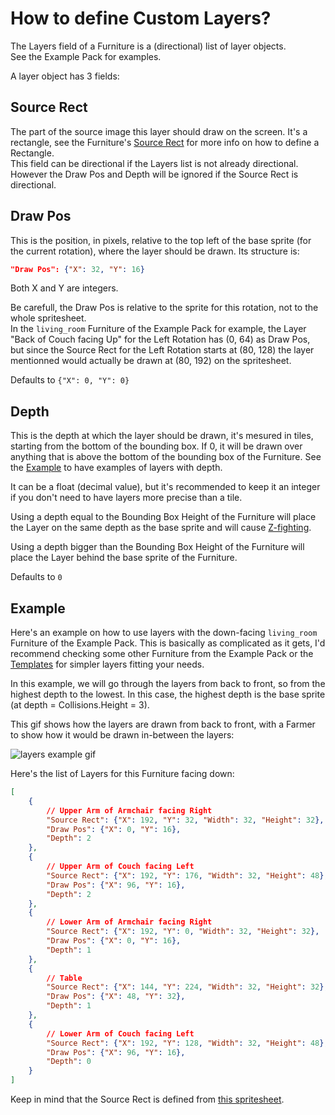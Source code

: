 # How to define Custom Layers?

The Layers field of a Furniture is a (directional) list of layer objects.  
See the Example Pack for examples.

A layer object has 3 fields:

## Source Rect

The part of the source image this layer should draw on the screen. It's a rectangle, see the Furniture's [Source Rect](https://github.com/Leroymilo/FurnitureFramework/blob/main/doc/Furniture.md#source-rect) for more info on how to define a Rectangle.  
This field can be directional if the Layers list is not already directional. However the Draw Pos and Depth will be ignored if the Source Rect is directional.

## Draw Pos

This is the position, in pixels, relative to the top left of the base sprite (for the current rotation), where the layer should be drawn. Its structure is:
```json
"Draw Pos": {"X": 32, "Y": 16}
```
Both X and Y are integers.

Be carefull, the Draw Pos is relative to the sprite for this rotation, not to the whole spritesheet.  
In the `living_room` Furniture of the Example Pack for example, the Layer "Back of Couch facing Up" for the Left Rotation has (0, 64) as Draw Pos, but since the Source Rect for the Left Rotation starts at (80, 128) the layer mentionned would actually be drawn at (80, 192) on the spritesheet.

Defaults to `{"X": 0, "Y": 0}`

## Depth

This is the depth at which the layer should be drawn, it's mesured in tiles, starting from the bottom of the bounding box. If 0, it will be drawn over anything that is above the bottom of the bounding box of the Furniture. See the [Example](#example) to have examples of layers with depth.

It can be a float (decimal value), but it's recommended to keep it an integer if you don't need to have layers more precise than a tile.

Using a depth equal to the Bounding Box Height of the Furniture will place the Layer on the same depth as the base sprite and will cause [Z-fighting](https://en.wikipedia.org/wiki/Z-fighting).

Using a depth bigger than the Bounding Box Height of the Furniture will place the Layer behind the base sprite of the Furniture.

Defaults to `0`

## Example

Here's an example on how to use layers with the down-facing `living_room` Furniture of the Example Pack. This is basically as complicated as it gets, I'd recommend checking some other Furniture from the Example Pack or the [Templates](https://github.com/Leroymilo/FurnitureFramework/blob/main/doc/Templates.md) for simpler layers fitting your needs.

In this example, we will go through the layers from back to front, so from the highest depth to the lowest. In this case, the highest depth is the base sprite (at depth = Collisions.Height = 3).

This gif shows how the layers are drawn from back to front, with a Farmer to show how it would be drawn in-between the layers:

![layers example gif](https://github.com/Leroymilo/FurnitureFramework/blob/main/doc/images/layers_example.gif)

Here's the list of Layers for this Furniture facing down:
```json
[
	{
		// Upper Arm of Armchair facing Right
		"Source Rect": {"X": 192, "Y": 32, "Width": 32, "Height": 32},
		"Draw Pos": {"X": 0, "Y": 16},
		"Depth": 2
	},
	{
		// Upper Arm of Couch facing Left
		"Source Rect": {"X": 192, "Y": 176, "Width": 32, "Height": 48},
		"Draw Pos": {"X": 96, "Y": 16},
		"Depth": 2
	},
	{
		// Lower Arm of Armchair facing Right
		"Source Rect": {"X": 192, "Y": 0, "Width": 32, "Height": 32},
		"Draw Pos": {"X": 0, "Y": 16},
		"Depth": 1
	},
	{
		// Table
		"Source Rect": {"X": 144, "Y": 224, "Width": 32, "Height": 32},
		"Draw Pos": {"X": 48, "Y": 32},
		"Depth": 1
	},
	{
		// Lower Arm of Couch facing Left
		"Source Rect": {"X": 192, "Y": 128, "Width": 32, "Height": 48},
		"Draw Pos": {"X": 96, "Y": 16},
		"Depth": 0
	}	
]
```

Keep in mind that the Source Rect is defined from [this spritesheet](https://github.com/Leroymilo/FurnitureFramework/tree/main/Example%20Pack/assets/living_room.png).